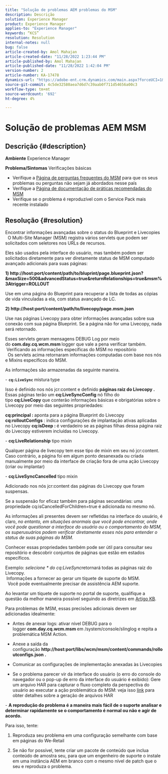 ```yaml
---
title: "Solução de problemas AEM problemas do MSM"
description: Descrição
solution: Experience Manager
product: Experience Manager
applies-to: "Experience Manager"
keywords: “KCS”
resolution: Resolution
internal-notes: null
bug: false
article-created-by: Amol Mahajan
article-created-date: "11/28/2022 1:23:44 PM"
article-published-by: Amol Mahajan
article-published-date: "11/28/2022 1:42:04 PM"
version-number: 2
article-number: KA-17478
dynamics-url: "https://adobe-ent.crm.dynamics.com/main.aspx?forceUCI=1&pagetype=entityrecord&etn=knowledgearticle&id=985a0ddf-1f6f-ed11-9561-6045bd006a22"
source-git-commit: 4c5de32580aea7d6d7c39aab0f711d54656a00c3
workflow-type: tm+mt
source-wordcount: '692'
ht-degree: 4%

---
```


# Solução de problemas AEM MSM

## Descrição {#description}

<b>Ambiente</b>
Experience Manager


<b>Problema/Sintomas</b>
Verificações básicas



- Verifique a [Página de perguntas frequentes do MSM](https://helpx.adobe.com/experience-manager/kb/index/msm_faq.html) para que os seus problemas ou perguntas não sejam já abordados nesse país
- Verifique a [Página de documentação de práticas recomendadas do MSM](https://experienceleague.adobe.com/docs/experience-manager-65/administering/introduction/msm-best-practices.html?lang=en)
- Verifique se o problema é reproduzível com o Service Pack mais recente instalado



## Resolução {#resolution}

Encontrar informações avançadas sobre o status do Blueprint e Livecopies<br> 
O Multi-Site Manager (MSM) registra vários servlets que podem ser solicitados com seletores nos URLs de recursos.

Eles são usados pela interface do usuário, mas também podem ser solicitados diretamente para ver diretamente status de MSM computado avançado adicionais para suas páginas:

<b>1) http://host:port/content/path/to/bluprint/page.blueprint.json?&amp;maxSize=500&amp;advancedStatus=true&amp;returnRelationships=true&amp;msm%3Atrigger=ROLLOUT</b>

Use em uma página do Blueprint para recuperar a lista de todas as cópias de vida vinculadas a ela, com status avançado de LC.



<b>2) http://host:port/content/path/to/livecopy/page.msm.json</b>

Use nas páginas Livecopy para obter informações avançadas sobre sua conexão com sua página Blueprint.
Se a página não for uma Livecopy, nada será retornado.



Esses servlets geram mensagens DEBUG Log por meio do <b>com.day.cq.wcm.msm </b>logger que vale a pena verificar também.
<br> Verificando as informações específicas do MSM no repositório<br> 
Os servlets acima retornaram informações computadas com base nos nós e Mixins específicos do MSM.

As informações são armazenadas da seguinte maneira.

- <b>`cq:LiveSync` </b>mistura<b> </b>type

Isso é definido nos nós jcr:content e definido <b>páginas raiz do Livecopy .</b>
Essas páginas terão um <b>cq:LiveSyncConfig</b> nó filho do tipo <b>cq:LiveCopy </b>que conterão informações básicas e obrigatórias sobre o Livecopy por meio das seguintes propriedades:

<b>cq:principal : </b>aponta para a página Blueprint do Livecopy
<b>cq:rolloutConfigs</b> : indica configurações de implantação ativas aplicadas no Livecopy
<b>cq:isDeep : </b>é verdadeiro se as páginas filhas dessa página raiz do Livecopy estiverem incluídas no Livecopy.



- <b>cq:LiveRelationship</b> tipo mixin

Qualquer página de livecopy tem esse tipo de mixin em seu nó jcr:content.
Caso contrário, a página foi em algum ponto desanexada ou criada manualmente por meio da interface de criação fora de uma ação Livecopy (criar ou implantar)



- <b>cq:LiveSyncCancelled</b> tipo mixin

Adicionado nos nós jcr:content das páginas do Livecopy que foram suspensas.

Se a suspensão for eficaz também para páginas secundárias: uma propriedade cq:isCancelledForChildren=true é adicionada no mesmo nó.



As informações ali presentes devem ser refletidas na interface do usuário, é claro, *no entanto, em situações anormais que você pode encontrar, onde você pode questionar a interface do usuário ou o comportamento do MSM, os superusuários podem verificar diretamente esses nós para entender o status de suas páginas do MSM.*

Conhecer essas propriedades também pode ser útil para consultar seu repositório e descobrir conjuntos de páginas que estão em estados específicos.

Exemplo: *selecione \* do cq:LiveSync*retornará todas as páginas raiz do Livecopy.
<br> Informações a fornecer ao gerar um tíquete de suporte do MSM.<br> 
Você pode eventualmente precisar de assistência AEM suporte.

Ao levantar um tíquete de suporte no portal de suporte, qualifique a questão da melhor maneira possível seguindo as diretrizes em [Artigo KB](https://helpx.adobe.com/cq/kb/how-to-fully-qualify-a-ticket.html).

Para problemas de MSM, essas precisões adicionais devem ser adicionadas idealmente:

- Antes de anexar logs: ativar nível DEBUG para o logger <b>com.day.cq.wcm.msm </b>em /system/console/slinglog e repita a problemática MSM Action.

- Anexe a saída da configuração <b>http://host:port/libs/wcm/msm/content/commands/rolloutconfigs.json .</b>

- Comunicar as configurações de implementação anexadas às Livecopies

- Se o problema parecer vir da interface do usuário (o erro do console do navegador ou o pop-up de erro da interface do usuário é exibido): Gere um arquivo HAR para capturar o fluxo completo da perspectiva do usuário ao executar a ação problemática do MSM: veja isso [link](https://help.tenderapp.com/kb/troubleshooting-your-tender-site/generating-an-har-file) para obter detalhes sobre a geração de arquivos HAR

- <b>A reprodução do problema é a maneira mais fácil de o suporte analisar e determinar rapidamente se o comportamento é normal ou não e agir de acordo.</b>

Para isso, tente:

1) Reproduza seu problema em uma configuração semelhante com base em páginas do We-Retail

2) Se não for possível, tente criar um pacote de conteúdo que inclua conteúdo de amostra seu, para que um engenheiro de suporte o instale em uma instância AEM em branco com o mesmo nível de patch que o seu e reproduza o problema.
